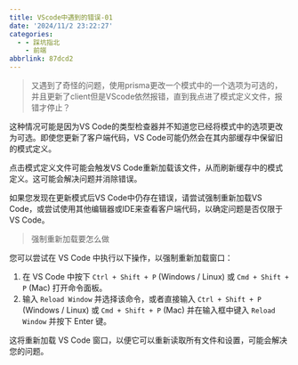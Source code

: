 ```yaml
---
title: VScode中遇到的错误-01
date: '2024/11/2 23:22:27'
categories:
  - - 踩坑指北
    - 前端
abbrlink: 87dcd2
---
```

> 又遇到了奇怪的问题，使用prisma更改一个模式中的一个选项为可选的，并且更新了client但是VScode依然报错，直到我点进了模式定义文件，报错才停止？

这种情况可能是因为VS Code的类型检查器并不知道您已经将模式中的选项更改为可选。即使您更新了客户端代码，VS Code可能仍然会在其内部缓存中保留旧的模式定义。

点击模式定义文件可能会触发VS Code重新加载该文件，从而刷新缓存中的模式定义。这可能会解决问题并消除错误。

如果您发现在更新模式后VS Code中仍存在错误，请尝试强制重新加载VS Code，或尝试使用其他编辑器或IDE来查看客户端代码，以确定问题是否仅限于VS Code。

> 强制重新加载要怎么做

您可以尝试在 VS Code 中执行以下操作，以强制重新加载窗口：

1.  在 VS Code 中按下 `Ctrl + Shift + P` (Windows / Linux) 或 `Cmd + Shift + P` (Mac) 打开命令面板。
2.  输入 `Reload Window` 并选择该命令，或者直接输入 `Ctrl + Shift + P` (Windows / Linux) 或 `Cmd + Shift + P` (Mac) 并在输入框中键入 `Reload Window` 并按下 Enter 键。

这将重新加载 VS Code 窗口，以便它可以重新读取所有文件和设置，可能会解决您的问题。